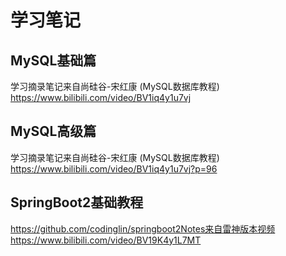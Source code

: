 # 学习笔记

## MySQL基础篇

学习摘录笔记来自尚硅谷-宋红康 (MySQL数据库教程) <a>https://www.bilibili.com/video/BV1iq4y1u7vj</a>

## MySQL高级篇

学习摘录笔记来自尚硅谷-宋红康 (MySQL数据库教程) <a>https://www.bilibili.com/video/BV1iq4y1u7vj?p=96</a>

## SpringBoot2基础教程

https://github.com/codinglin/springboot2Notes来自雷神版本视频https://www.bilibili.com/video/BV19K4y1L7MT
